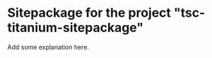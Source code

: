 Sitepackage for the project "tsc-titanium-sitepackage"
==============================================================

Add some explanation here.
